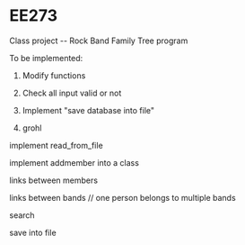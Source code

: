 # EE273
Class project -- Rock Band Family Tree program







To be implemented:


1. Modify functions
2. Check all input valid or not
3. Implement "save database into file"


4. grohl


implement read_from_file


implement addmember into a class

links between members


links between bands
   // one person belongs to multiple bands


search

save into file
